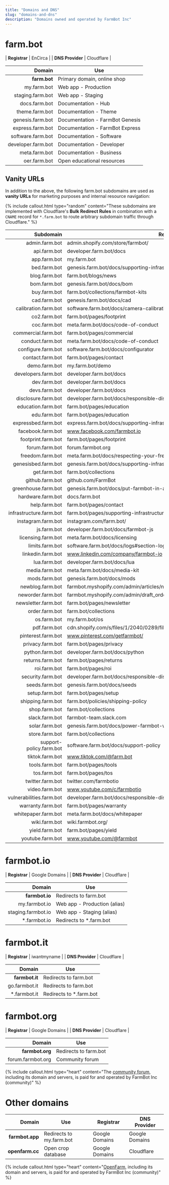 ```yaml
---
title: "Domains and DNS"
slug: "domains-and-dns"
description: "Domains owned and operated by FarmBot Inc"
---
```


# farm.bot

| **Registrar** | EnCirca |
| **DNS Provider** | Cloudflare |

|             Domain | Use                             |
| -----------------: | ------------------------------- |
|       **farm.bot** | Primary domain, online shop     |
|        my.farm.bot | Web app - Production            |
|   staging.farm.bot | Web app - Staging               |
|      docs.farm.bot | Documentation - Hub             |
|     theme.farm.bot | Documentation - Theme           |
|   genesis.farm.bot | Documentation - FarmBot Genesis |
|   express.farm.bot | Documentation - FarmBot Express |
|  software.farm.bot | Documentation - Software        |
| developer.farm.bot | Documentation - Developer       |
|      meta.farm.bot | Documentation - Business        |
|       oer.farm.bot | Open educational resources      |

## Vanity URLs

In addition to the above, the following farm.bot subdomains are used as **vanity URLs** for marketing purposes and internal resource navigation:

{%
include callout.html
type="random"
content="These subdomains are implemented with Cloudflare's **Bulk Redirect Rules** in combination with a `CNAME` record for `*.farm.bot` to route arbitrary subdomain traffic through Cloudflare."
%}

|                Subdomain | Redirects To                                                                         |
| -----------------------: | ------------------------------------------------------------------------------------ |
|           admin.farm.bot | admin.shopify.com/store/farmbot/                                                     |
|             api.farm.bot | developer.farm.bot/docs                                                              |
|             app.farm.bot | my.farm.bot                                                                          |
|             bed.farm.bot | genesis.farm.bot/docs/supporting-infrastructure                                      |
|            blog.farm.bot | farm.bot/blogs/news                                                                  |
|             bom.farm.bot | genesis.farm.bot/docs/bom                                                            |
|             buy.farm.bot | farm.bot/collections/farmbot-kits                                                    |
|             cad.farm.bot | genesis.farm.bot/docs/cad                                                            |
|     calibration.farm.bot | software.farm.bot/docs/camera-calibration                                            |
|             co2.farm.bot | farm.bot/pages/footprint                                                             |
|             coc.farm.bot | meta.farm.bot/docs/code-of-conduct                                                   |
|      commercial.farm.bot | farm.bot/pages/commercial                                                            |
|         conduct.farm.bot | meta.farm.bot/docs/code-of-conduct                                                   |
|       configure.farm.bot | software.farm.bot/docs/configurator                                                  |
|         contact.farm.bot | farm.bot/pages/contact                                                               |
|            demo.farm.bot | my.farm.bot/demo                                                                     |
|      developers.farm.bot | developer.farm.bot/docs                                                              |
|             dev.farm.bot | developer.farm.bot/docs                                                              |
|            devs.farm.bot | developer.farm.bot/docs                                                              |
|      disclosure.farm.bot | developer.farm.bot/docs/responsible-disclosure-of-security-vulnerabilities           |
|       education.farm.bot | farm.bot/pages/education                                                             |
|             edu.farm.bot | farm.bot/pages/education                                                             |
|      expressbed.farm.bot | express.farm.bot/docs/supporting-infrastructure                                      |
|        facebook.farm.bot | www.facebook.com/farmbot.io                                                          |
|       footprint.farm.bot | farm.bot/pages/footprint                                                             |
|           forum.farm.bot | forum.farmbot.org                                                                    |
|         freedom.farm.bot | meta.farm.bot/docs/respecting-your-freedom                                           |
|      genesisbed.farm.bot | genesis.farm.bot/docs/supporting-infrastructure                                      |
|             get.farm.bot | farm.bot/collections                                                                 |
|          github.farm.bot | github.com/FarmBot                                                                   |
|      greenhouse.farm.bot | genesis.farm.bot/docs/put-farmbot-in-a-greenhouse                                    |
|        hardware.farm.bot | docs.farm.bot                                                                        |
|            help.farm.bot | farm.bot/pages/contact                                                               |
|  infrastructure.farm.bot | farm.bot/pages/supporting-infrastructure                                             |
|       instagram.farm.bot | instagram.com/farm.bot/                                                              |
|              js.farm.bot | developer.farm.bot/docs/farmbot-js                                                   |
|       licensing.farm.bot | meta.farm.bot/docs/licensing                                                         |
|          limits.farm.bot | software.farm.bot/docs/logs#section-log-limits                                       |
|        linkedin.farm.bot | www.linkedin.com/company/farmbot-io                                                  |
|             lua.farm.bot | developer.farm.bot/docs/lua                                                          |
|           media.farm.bot | meta.farm.bot/docs/media-kit                                                         |
|            mods.farm.bot | genesis.farm.bot/docs/mods                                                           |
|         newblog.farm.bot | farmbot.myshopify.com/admin/articles/new                                             |
|        neworder.farm.bot | farmbot.myshopify.com/admin/draft_orders/new                                         |
|      newsletter.farm.bot | farm.bot/pages/newsletter                                                            |
|           order.farm.bot | farm.bot/collections                                                                 |
|              os.farm.bot | my.farm.bot/os                                                                       |
|             pdf.farm.bot | cdn.shopify.com/s/files/1/2040/0289/files/FarmBot_Informational_Pamphlet_updated.pdf |
|       pinterest.farm.bot | www.pinterest.com/getfarmbot/                                                        |
|         privacy.farm.bot | farm.bot/pages/privacy                                                               |
|          python.farm.bot | developer.farm.bot/docs/python                                                       |
|         returns.farm.bot | farm.bot/pages/returns                                                               |
|             roi.farm.bot | farm.bot/pages/roi                                                                   |
|        security.farm.bot | developer.farm.bot/docs/responsible-disclosure-of-security-vulnerabilities           |
|           seeds.farm.bot | genesis.farm.bot/docs/seeds                                                          |
|           setup.farm.bot | farm.bot/pages/setup                                                                 |
|        shipping.farm.bot | farm.bot/policies/shipping-policy                                                    |
|            shop.farm.bot | farm.bot/collections                                                                 |
|           slack.farm.bot | farmbot-team.slack.com                                                               |
|           solar.farm.bot | genesis.farm.bot/docs/power-farmbot-with-solar                                       |
|           store.farm.bot | farm.bot/collections                                                                 |
|  support-policy.farm.bot | software.farm.bot/docs/support-policy                                                |
|          tiktok.farm.bot | www.tiktok.com/@farm.bot                                                             |
|           tools.farm.bot | farm.bot/pages/tools                                                                 |
|             tos.farm.bot | farm.bot/pages/tos                                                                   |
|         twitter.farm.bot | twitter.com/farmbotio                                                                |
|           video.farm.bot | www.youtube.com/c/farmbotio                                                          |
| vulnerabilities.farm.bot | developer.farm.bot/docs/responsible-disclosure-of-security-vulnerabilities           |
|        warranty.farm.bot | farm.bot/pages/warranty                                                              |
|      whitepaper.farm.bot | meta.farm.bot/docs/whitepaper                                                        |
|            wiki.farm.bot | wiki.farmbot.org/                                                                    |
|           yield.farm.bot | farm.bot/pages/yield                                                                 |
|         youtube.farm.bot | www.youtube.com/@farmbot                                                             |

# farmbot.io

| **Registrar** | Google Domains |
| **DNS Provider** | Cloudflare |

|             Domain | Use                          |
| -----------------: | ---------------------------- |
|     **farmbot.io** | Redirects to farm.bot        |
|      my.farmbot.io | Web app - Production (alias) |
| staging.farmbot.io | Web app - Staging (alias)    |
|      \*.farmbot.io | Redirects to \*.farm.bot     |

# farmbot.it

| **Registrar** | iwantmyname |
| **DNS Provider** | Cloudflare |

|         Domain | Use                      |
| -------------: | ------------------------ |
| **farmbot.it** | Redirects to farm.bot    |
|  go.farmbot.it | Redirects to farm.bot    |
|  \*.farmbot.it | Redirects to \*.farm.bot |

# farmbot.org

| **Registrar** | Google Domains |
| **DNS Provider** | Cloudflare |

|            Domain | Use                   |
| ----------------: | --------------------- |
|   **farmbot.org** | Redirects to farm.bot |
| forum.farmbot.org | Community forum       |

{%
include callout.html
type="heart"
content="The [community forum](https://forum.farmbot.org), including its domain and servers, is paid for and operated by FarmBot Inc (community)"
%}

# Other domains

|          Domain | Use                      | Registrar      | DNS Provider   |
| --------------: | ------------------------ | -------------- | -------------- |
| **farmbot.app** | Redirects to my.farm.bot | Google Domains | Google Domains |
| **openfarm.cc** | Open crop database       | Google Domains | Cloudflare     |

{%
include callout.html
type="heart"
content="[OpenFarm](https://openfarm.cc), including its domain and servers, is paid for and operated by FarmBot Inc (community)"
%}
